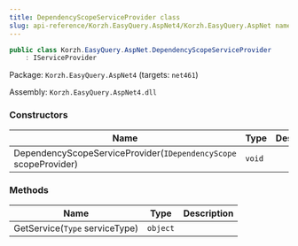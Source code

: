```yaml
---
title: DependencyScopeServiceProvider class
slug: api-reference/Korzh.EasyQuery.AspNet4/Korzh.EasyQuery.AspNet namespace/dependencyscopeserviceprovider-class
---
```



```csharp
public class Korzh.EasyQuery.AspNet.DependencyScopeServiceProvider
    : IServiceProvider

```
Package: `Korzh.EasyQuery.AspNet4` (targets: `net461`)

Assembly: `Korzh.EasyQuery.AspNet4.dll`

### Constructors

| Name | Type | Description | 
| --- | --- | --- | 
| DependencyScopeServiceProvider(`IDependencyScope` scopeProvider) | `void` |  | 


### Methods

| Name | Type | Description | 
| --- | --- | --- | 
| GetService(`Type` serviceType) | `object` |  |
